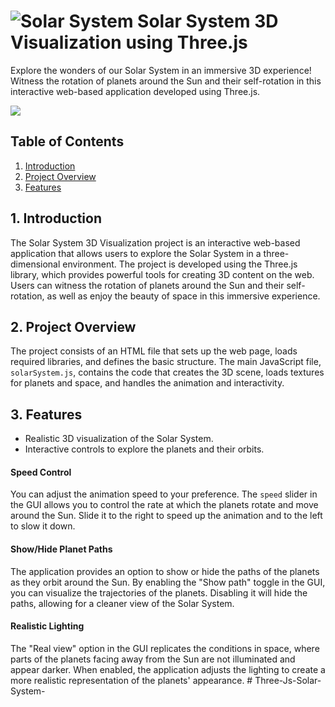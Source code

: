 # ![Solar System](https://ankitjha2603.github.io/solar-system3D/image/solar-system.png) Solar System 3D Visualization using Three.js

Explore the wonders of our Solar System in an immersive 3D experience! Witness the rotation of planets around the Sun and their self-rotation in this interactive web-based application developed using Three.js.

![](https://ankitjha2603.github.io/solar-system3D/gif/display.gif)

## Table of Contents

1. [Introduction](#1-introduction)
2. [Project Overview](#2-project-overview)
3. [Features](#5-features)

## 1. Introduction

The Solar System 3D Visualization project is an interactive web-based application that allows users to explore the Solar System in a three-dimensional environment. The project is developed using the Three.js library, which provides powerful tools for creating 3D content on the web. Users can witness the rotation of planets around the Sun and their self-rotation, as well as enjoy the beauty of space in this immersive experience.

## 2. Project Overview

The project consists of an HTML file that sets up the web page, loads required libraries, and defines the basic structure. The main JavaScript file, `solarSystem.js`, contains the code that creates the 3D scene, loads textures for planets and space, and handles the animation and interactivity.

## 3. Features

- Realistic 3D visualization of the Solar System.
- Interactive controls to explore the planets and their orbits.

#### Speed Control

You can adjust the animation speed to your preference. The `speed` slider in the GUI allows you to control the rate at which the planets rotate and move around the Sun. Slide it to the right to speed up the animation and to the left to slow it down.

#### Show/Hide Planet Paths

The application provides an option to show or hide the paths of the planets as they orbit around the Sun. By enabling the "Show path" toggle in the GUI, you can visualize the trajectories of the planets. Disabling it will hide the paths, allowing for a cleaner view of the Solar System.

#### Realistic Lighting

The "Real view" option in the GUI replicates the conditions in space, where parts of the planets facing away from the Sun are not illuminated and appear darker. When enabled, the application adjusts the lighting to create a more realistic representation of the planets' appearance.
#   T h r e e - J s - S o l a r - S y s t e m - 
 
 
